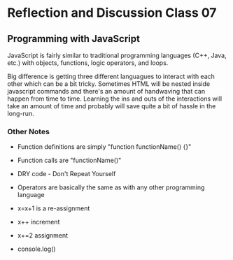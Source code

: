 # Reflection and Discussion Class 07

## Programming with JavaScript

JavaScript is fairly similar to traditional programming languages (C++, Java, etc.) with objects, functions, logic operators, and loops.

Big difference is getting three different languagues to interact with each other which can be a bit tricky.  Sometimes HTML will be nested inside javascript commands and there's an amount of handwaving that can happen from time to time.  Learning the ins and outs of the interactions will take an amount of time and probably will save quite a bit of hassle in the long-run.

### Other Notes

* Function definitions are simply "function functionName() {}"
* Function calls are "functionName()"
* DRY code - Don't Repeat Yourself
* Operators are basically the same as with any other programming language

* x=x+1 is a re-assignment
* x++ increment
* x+=2 assignment
* console.log()
